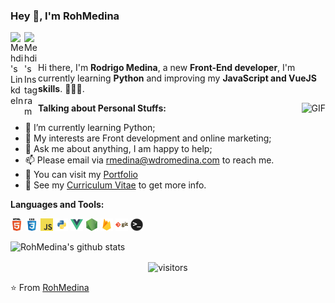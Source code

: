### Hey 👋, I'm RohMedina

<a href="https://www.linkedin.com/in/rodrigo-medina-gatica/">
  <img align="left" alt="Mehdi's LinkdeIn" width="22px" src="https://github.com/TheDudeThatCode/TheDudeThatCode/blob/master/Assets/Linkedin.svg" />
</a>
<a href="https://www.instagram.com/r000drigo/">
  <img align="left" alt="Mehdi's Instagram" width="22px" src="https://github.com/TheDudeThatCode/TheDudeThatCode/blob/master/Assets/Instagram.svg" />
</a>
<br />
<br />

Hi there, I'm **Rodrigo Medina**, a new **Front-End developer**, I'm currently learning **Python** and improving my **JavaScript and VueJS skills**.  👨🏽‍💼. 

  <img align="right" alt="GIF" src="https://dhmstudio.com/wp-content/uploads/2020/05/web-developer.gif" />

**Talking about Personal Stuffs:**


- 🌱 I’m currently learning Python; 
- 🤔 My interests are Front development and online marketing;
- 💬 Ask me about anything, I am happy to help;
- 📫 Please email via rmedina@wdromedina.com to reach me.
- 🔭 You can visit my [Portfolio](https://wdromedina.com/)
- 📝 See my [Curriculum Vitae](https://drive.google.com/file/d/1-GVf_sRf42z9f1MB35iLrweFbZPTVm-o/view?usp=sharing) to get more info.


**Languages and Tools:**  


<code><img height="20" src="https://raw.githubusercontent.com/github/explore/80688e429a7d4ef2fca1e82350fe8e3517d3494d/topics/html/html.png"></code>
<code><img height="20" src="https://raw.githubusercontent.com/github/explore/80688e429a7d4ef2fca1e82350fe8e3517d3494d/topics/css/css.png"></code>
<code><img height="20" src="https://raw.githubusercontent.com/github/explore/80688e429a7d4ef2fca1e82350fe8e3517d3494d/topics/javascript/javascript.png"></code>
<code><img height="20" src="https://raw.githubusercontent.com/github/explore/80688e429a7d4ef2fca1e82350fe8e3517d3494d/topics/python/python.png"></code>
<code><img height="20" src="https://raw.githubusercontent.com/github/explore/80688e429a7d4ef2fca1e82350fe8e3517d3494d/topics/vue/vue.png"></code>
<code><img height="20" src="https://raw.githubusercontent.com/github/explore/80688e429a7d4ef2fca1e82350fe8e3517d3494d/topics/nodejs/nodejs.png"></code>
<code><img height="20" src="https://raw.githubusercontent.com/github/explore/80688e429a7d4ef2fca1e82350fe8e3517d3494d/topics/firebase/firebase.png"></code>
<code><img height="20" src="https://raw.githubusercontent.com/github/explore/80688e429a7d4ef2fca1e82350fe8e3517d3494d/topics/git/git.png"></code>
<code><img height="20" src="https://raw.githubusercontent.com/github/explore/80688e429a7d4ef2fca1e82350fe8e3517d3494d/topics/terminal/terminal.png"></code>

![RohMedina's github stats](https://github-readme-stats.vercel.app/api?username=rohmedina&show_icons=true)


<p align="center">
  <img align="center" alt="visitors" src="https://visitor-badge.laobi.icu/badge?page_id=rohmedina.rohmedina" />
  
  
</p>



⭐️ From [RohMedina](https://github.com/rohmedina)
